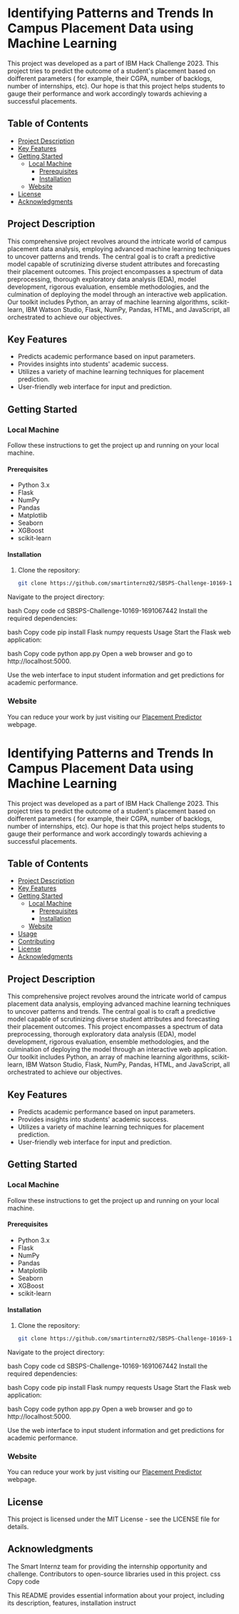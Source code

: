 # Identifying Patterns and Trends In Campus Placement Data using Machine Learning 
This project was developed as a part of IBM Hack Challenge 2023. This project tries to predict the outcome of a student's placement based on doifferent parameters ( for example, their CGPA, number of backlogs, number of internships, etc). Our hope is that this project helps students to gauge their performance and work accordingly towards achieving a successful placements.

## Table of Contents
- [Project Description](#project-description)
- [Key Features](#key-features)
- [Getting Started](#getting-started)
  - [Local Machine](#local-machine)
    - [Prerequisites](#prerequisites)
    - [Installation](#installation)
  - [Website](#website)
- [License](#license)
- [Acknowledgments](#acknowledgments)

## Project Description
This comprehensive project revolves around the intricate world of campus placement data analysis, employing advanced machine learning techniques to uncover patterns and trends. The central goal is to craft a predictive model capable of scrutinizing diverse student attributes and forecasting their placement outcomes. This project encompasses a spectrum of data preprocessing, thorough exploratory data analysis (EDA), model development, rigorous evaluation, ensemble methodologies, and the culmination of deploying the model through an interactive web application. Our toolkit includes Python, an array of machine learning algorithms, scikit-learn, IBM Watson Studio, Flask, NumPy, Pandas, HTML, and JavaScript, all orchestrated to achieve our objectives.

## Key Features

- Predicts academic performance based on input parameters.
- Provides insights into students' academic success.
- Utilizes a variety of machine learning techniques for placement prediction.
- User-friendly web interface for input and prediction.

## Getting Started

### Local Machine

Follow these instructions to get the project up and running on your local machine.

#### Prerequisites

- Python 3.x
- Flask
- NumPy
- Pandas
- Matplotlib
- Seaborn
- XGBoost
- scikit-learn

#### Installation

1. Clone the repository:

   ```bash
   git clone https://github.com/smartinternz02/SBSPS-Challenge-10169-1691067442.git
Navigate to the project directory:

bash
Copy code
cd SBSPS-Challenge-10169-1691067442
Install the required dependencies:

bash
Copy code
pip install Flask numpy requests
Usage
Start the Flask web application:

bash
Copy code
python app.py
Open a web browser and go to http://localhost:5000.

Use the web interface to input student information and get predictions for academic performance.

### Website

You can reduce your work by just visiting our [Placement Predictor](http://subhradip14.pythonanywhere.com/) webpage.

# Identifying Patterns and Trends In Campus Placement Data using Machine Learning 
This project was developed as a part of IBM Hack Challenge 2023. This project tries to predict the outcome of a student's placement based on doifferent parameters ( for example, their CGPA, number of backlogs, number of internships, etc). Our hope is that this project helps students to gauge their performance and work accordingly towards achieving a successful placements.

## Table of Contents
- [Project Description](#project-description)
- [Key Features](#key-features)
- [Getting Started](#getting-started)
  - [Local Machine](#local-machine)
    - [Prerequisites](#prerequisites)
    - [Installation](#installation)
  - [Website](#website)
- [Usage](#usage)
- [Contributing](#contributing)
- [License](#license)
- [Acknowledgments](#acknowledgments)

## Project Description
This comprehensive project revolves around the intricate world of campus placement data analysis, employing advanced machine learning techniques to uncover patterns and trends. The central goal is to craft a predictive model capable of scrutinizing diverse student attributes and forecasting their placement outcomes. This project encompasses a spectrum of data preprocessing, thorough exploratory data analysis (EDA), model development, rigorous evaluation, ensemble methodologies, and the culmination of deploying the model through an interactive web application. Our toolkit includes Python, an array of machine learning algorithms, scikit-learn, IBM Watson Studio, Flask, NumPy, Pandas, HTML, and JavaScript, all orchestrated to achieve our objectives.

## Key Features

- Predicts academic performance based on input parameters.
- Provides insights into students' academic success.
- Utilizes a variety of machine learning techniques for placement prediction.
- User-friendly web interface for input and prediction.

## Getting Started

### Local Machine

Follow these instructions to get the project up and running on your local machine.

#### Prerequisites

- Python 3.x
- Flask
- NumPy
- Pandas
- Matplotlib
- Seaborn
- XGBoost
- scikit-learn

#### Installation

1. Clone the repository:

   ```bash
   git clone https://github.com/smartinternz02/SBSPS-Challenge-10169-1691067442.git
Navigate to the project directory:

bash
Copy code
cd SBSPS-Challenge-10169-1691067442
Install the required dependencies:

bash
Copy code
pip install Flask numpy requests
Usage
Start the Flask web application:

bash
Copy code
python app.py
Open a web browser and go to http://localhost:5000.

Use the web interface to input student information and get predictions for academic performance.

### Website

You can reduce your work by just visiting our [Placement Predictor](http://subhradip14.pythonanywhere.com/) webpage.


## License

This project is licensed under the MIT License - see the LICENSE file for details.

## Acknowledgments

The Smart Internz team for providing the internship opportunity and challenge.
Contributors to open-source libraries used in this project.
css
Copy code

This README provides essential information about your project, including its description, features, installation instruct
